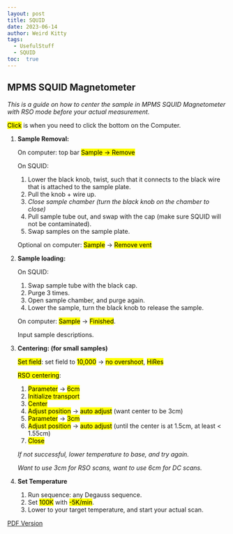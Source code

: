 ```yaml
---
layout: post
title: SQUID
date: 2023-06-14
author: Weird Kitty
tags: 
  - UsefulStuff 
  - SQUID
toc:  true
---
```


## MPMS SQUID Magnetometer
_This is a guide on how to center the sample in MPMS SQUID Magnetometer with RSO mode before your actual measurement._

<mark>Click</mark> is when you need to click the bottom on the Computer.

1. **Sample Removal:**
   
    On computer: top bar <mark>Sample<mark/> -> <mark>Remove</mark>

    On SQUID:
   
    1. Lower the black knob, twist, such that it connects to the black wire that is attached to the sample plate.
    2. Pull the knob + wire up.
    3. _Close sample chamber (turn the black knob on the chamber to close)_
    4. Pull sample tube out, and swap with the cap (make sure SQUID will not be contaminated).
    5. Swap samples on the sample plate. 

    Optional on computer: <mark>Sample</mark> -> <mark>Remove vent</mark>

3. **Sample loading:**
   
    On SQUID:
   
    1. Swap sample tube with the black cap.
    2. Purge 3 times.
    3. Open sample chamber, and purge again.
    4. Lower the sample, turn the black knob to release the sample. 

    On computer: <mark>Sample</mark> -> <mark>Finished</mark>.

   Input sample descriptions. 
 
4. **Centering: (for small samples)**

    <mark>Set field</mark>: set field to <mark>10,000</mark> -> <mark>no overshoot</mark>, <mark>HiRes</mark>

    <mark>RSO centering</mark>:
    1. <mark>Parameter</mark> -> <mark>6cm</mark>
    2. <mark>Initialize transport</mark>
    3. <mark>Center</mark>
    4. <mark>Adjust position</mark> -> <mark>auto adjust</mark>  (want center to be 3cm)
    5. <mark>Parameter</mark> -> <mark>3cm</mark>
    6. <mark>Adjust position</mark> -> <mark>auto adjust</mark>  (until the center is at 1.5cm, at least < 1.55cm)
    7. <mark>Close</mark> 
    
    _If not successful, lower temperature to base, and try again._

    _Want to use 3cm for RSO scans, want to use 6cm for DC scans._

5. **Set Temperature**
    1. Run sequence: any Degauss sequence.
    2. Set <mark>100K</mark> with <mark>-5K/min</mark>.
    3. Lower to your target temperature, and start your actual scan.
 
[PDF Version](/_posts/PostFile/squid.pdf)
